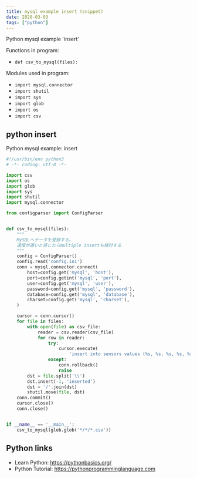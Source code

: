 ```yaml
---
title: mysql example insert (snippet)
date: 2020-03-03
tags: ["python"]
---
```

Python mysql example 'insert'

Functions in program: 
* `def csv_to_mysql(files):`

Modules used in program: 
* `import mysql.connector`
* `import shutil`
* `import sys`
* `import glob`
* `import os`
* `import csv`

## python insert

Python mysql example: insert

```python
#!/usr/bin/env python3
# -*- coding: utf-8 -*-

import csv
import os
import glob
import sys
import shutil
import mysql.connector

from configparser import ConfigParser


def csv_to_mysql(files):
    """
    MySQLへデータを登録する。
    速度が遅いと感じたらmultiple insertも検討する
    """
    config = ConfigParser()
    config.read('config.ini')
    conn = mysql.connector.connect(
        host=config.get('mysql', 'host'),
        port=config.getint('mysql', 'port'),
        user=config.get('mysql', 'user'),
        password=config.get('mysql', 'password'),
        database=config.get('mysql', 'database'),
        charset=config.get('mysql', 'charset'),
    )

    cursor = conn.cursor()
    for file in files:
        with open(file) as csv_file:
            reader = csv.reader(csv_file)
            for row in reader:
                try:
                    cursor.execute(
                        'insert into sensors values (%s, %s, %s, %s, %s, %s)', row)
                except:
                    conn.rollback()
                    raise
        dst = file.split('\\')
        dst.insert(-1, 'inserted')
        dst = '/'.join(dst)
        shutil.move(file, dst)
    conn.commit()
    cursor.close()
    conn.close()


if __name__ == '__main__':
    csv_to_mysql(glob.glob('*/*/*.csv'))

```

## Python links

- Learn Python: https://pythonbasics.org/
- Python Tutorial: https://pythonprogramminglanguage.com
